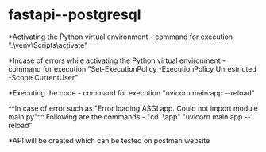 # fastapi--postgresql

*Activating the Python virtual environment - command for execution
   ".\venv\Scripts\activate" 

*Incase of errors while activating the Python virtual environment - command for execution
   "Set-ExecutionPolicy -ExecutionPolicy Unrestricted -Scope CurrentUser"

*Executing the code - command for execution
   "uvicorn main:app --reload"

  ^^In case of error such as "Error loading ASGI app. Could not import module main.py"^^
  Following are the commands -
   "cd .\app\"
   "uvicorn main:app --reload"

*API will be created which can be tested on postman website 